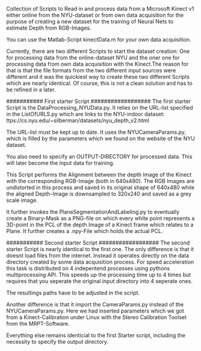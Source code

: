 Collection of Scripts to Read in and process data from a Microsoft Kinect v1 either online from the NYU-dataset or from own data acquisition
for the purpose of creating a new dataset for the training of Neural Nets to estimate Depth from RGB-Images.

You can use the Matlab-Script kinectData.m for your own data acquisition.

Currently, there are two different Scripts to start the dataset creation: One for processing data from the online-dataset NYU and the oner one
for processing data from own data acquisition with the Kinect.The reason for that is that the file formats from the two different input sources
were different and it was the quickiest way to create these two different Scripts which are nearly identical.
Of course, this is not a clean solution and has to be refined in a later.

########### First starter Script ##################
The first starter Script is the DataProcessing_NYUData.py. It relies on the URL-list specified in the ListOfURLS.py which are links
to the NYU-indoor dataset: ttps://cs.nyu.edu/~silberman/datasets/nyu_depth_v2.html

The URL-list must be kept up to date. It uses the NYUCameraParams.py, which is filled by the parameters which we found on the website of
the NYU dataset.

You also need to specify an OUTPUT-DIRECTORY for processed data. This will later become the input data for training.

This Script performs the Alignment between the depth Image of the Kinect with the corresponding RGB-Image (both in 640x480).
The RGB Images are undistorted in this process and saved in its original shape of 640x480 while the aligned Depth-Image is downsampled to 320x240
and saved as a grey scale image. 

It further invokes the PlaneSegmentationAndLabeling.py to eventually create a Binary-Mask as a PNG-file on which every white point represents
a 3D-point in the PCL of the depth Image of a Kinect frame which relates to a Plane.
It further creates a .npy-File which holds the actual PCL.

########### Second starter Script ##################
The second starter Script is nearly identical to the first one. The only difference is that it doesnt load files from the internet.
Instead it operates directly on the data directory created by some data acquisition process.
For speed acceleration this task is distributed on 4 indepentend processes using pythons multiprocessing API.
This speeds up the processing time up to 4 times but requires that you seperate the original input directory into 4 seperate ones.

The resultings paths have to be adjusted in the script.

Another difference is that it import the CameraParams.py instead of the NYUCameraParams.py. Here we had inserted parameters which we
got from a Kinect-Calibration under Linux with the Stereo Calibration Toolset from the MRPT-Software.

Everything else remains identicial to the first Starter script, including the necessity to specify the output directory.
